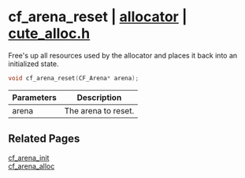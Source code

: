 # cf_arena_reset | [allocator](https://github.com/RandyGaul/cute_framework/blob/master/docs/allocator_readme.md) | [cute_alloc.h](https://github.com/RandyGaul/cute_framework/blob/master/include/cute_alloc.h)

Free's up all resources used by the allocator and places it back into an initialized state.

```cpp
void cf_arena_reset(CF_Arena* arena);
```

Parameters | Description
--- | ---
arena | The arena to reset.

## Related Pages

[cf_arena_init](https://github.com/RandyGaul/cute_framework/blob/master/docs/allocator/cf_arena_init.md)  
[cf_arena_alloc](https://github.com/RandyGaul/cute_framework/blob/master/docs/allocator/cf_arena_alloc.md)  
